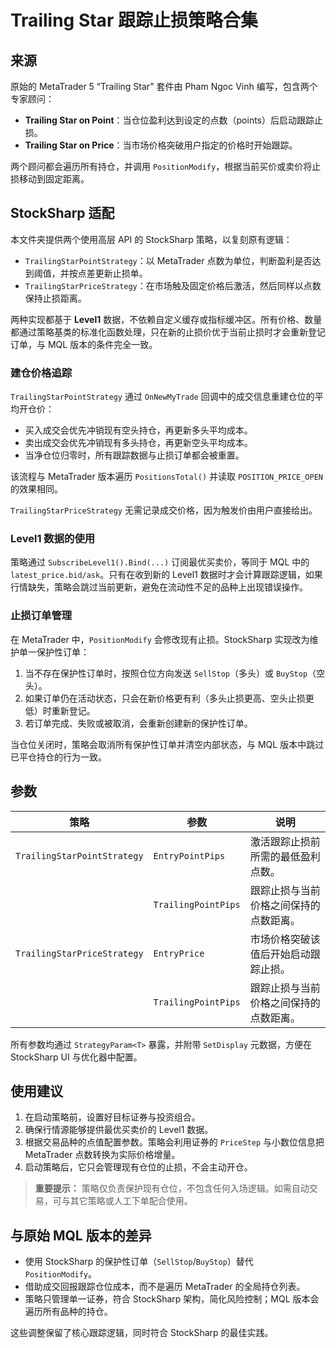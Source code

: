 # Trailing Star 跟踪止损策略合集

## 来源

原始的 MetaTrader 5 “Trailing Star” 套件由 Pham Ngoc Vinh 编写，包含两个专家顾问：

* **Trailing Star on Point**：当仓位盈利达到设定的点数（points）后启动跟踪止损。
* **Trailing Star on Price**：当市场价格突破用户指定的价格时开始跟踪。

两个顾问都会遍历所有持仓，并调用 `PositionModify`，根据当前买价或卖价将止损移动到固定距离。

## StockSharp 适配

本文件夹提供两个使用高层 API 的 StockSharp 策略，以复刻原有逻辑：

* `TrailingStarPointStrategy`：以 MetaTrader 点数为单位，判断盈利是否达到阈值，并按点差更新止损单。
* `TrailingStarPriceStrategy`：在市场触及固定价格后激活，然后同样以点数保持止损距离。

两种实现都基于 **Level1** 数据，不依赖自定义缓存或指标缓冲区。所有价格、数量都通过策略基类的标准化函数处理，只在新的止损价优于当前止损时才会重新登记订单，与 MQL 版本的条件完全一致。

### 建仓价格追踪

`TrailingStarPointStrategy` 通过 `OnNewMyTrade` 回调中的成交信息重建仓位的平均开仓价：

* 买入成交会优先冲销现有空头持仓，再更新多头平均成本。
* 卖出成交会优先冲销现有多头持仓，再更新空头平均成本。
* 当净仓位归零时，所有跟踪数据与止损订单都会被重置。

该流程与 MetaTrader 版本遍历 `PositionsTotal()` 并读取 `POSITION_PRICE_OPEN` 的效果相同。

`TrailingStarPriceStrategy` 无需记录成交价格，因为触发价由用户直接给出。

### Level1 数据的使用

策略通过 `SubscribeLevel1().Bind(...)` 订阅最优买卖价，等同于 MQL 中的 `latest_price.bid/ask`。只有在收到新的 Level1 数据时才会计算跟踪逻辑，如果行情缺失，策略会跳过当前更新，避免在流动性不足的品种上出现错误操作。

### 止损订单管理

在 MetaTrader 中，`PositionModify` 会修改现有止损。StockSharp 实现改为维护单一保护性订单：

1. 当不存在保护性订单时，按照仓位方向发送 `SellStop`（多头）或 `BuyStop`（空头）。
2. 如果订单仍在活动状态，只会在新价格更有利（多头止损更高、空头止损更低）时重新登记。
3. 若订单完成、失败或被取消，会重新创建新的保护性订单。

当仓位关闭时，策略会取消所有保护性订单并清空内部状态，与 MQL 版本中跳过已平仓持仓的行为一致。

## 参数

| 策略 | 参数 | 说明 |
| --- | --- | --- |
| `TrailingStarPointStrategy` | `EntryPointPips` | 激活跟踪止损前所需的最低盈利点数。 |
| | `TrailingPointPips` | 跟踪止损与当前价格之间保持的点数距离。 |
| `TrailingStarPriceStrategy` | `EntryPrice` | 市场价格突破该值后开始启动跟踪止损。 |
| | `TrailingPointPips` | 跟踪止损与当前价格之间保持的点数距离。 |

所有参数均通过 `StrategyParam<T>` 暴露，并附带 `SetDisplay` 元数据，方便在 StockSharp UI 与优化器中配置。

## 使用建议

1. 在启动策略前，设置好目标证券与投资组合。
2. 确保行情源能够提供最优买卖价的 Level1 数据。
3. 根据交易品种的点值配置参数。策略会利用证券的 `PriceStep` 与小数位信息把 MetaTrader 点数转换为实际价格增量。
4. 启动策略后，它只会管理现有仓位的止损，不会主动开仓。

> **重要提示：** 策略仅负责保护现有仓位，不包含任何入场逻辑。如需自动交易，可与其它策略或人工下单配合使用。

## 与原始 MQL 版本的差异

* 使用 StockSharp 的保护性订单（`SellStop`/`BuyStop`）替代 `PositionModify`。
* 借助成交回报跟踪仓位成本，而不是遍历 MetaTrader 的全局持仓列表。
* 策略只管理单一证券，符合 StockSharp 架构，简化风险控制；MQL 版本会遍历所有品种的持仓。

这些调整保留了核心跟踪逻辑，同时符合 StockSharp 的最佳实践。
